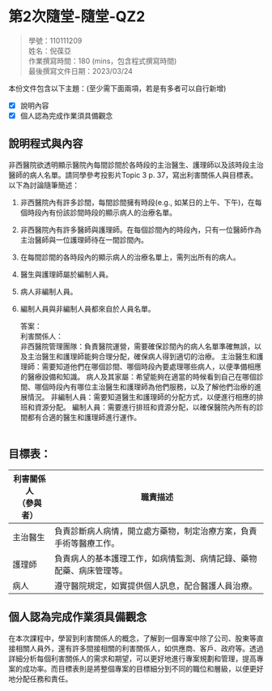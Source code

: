 # 第2次隨堂-隨堂-QZ2
>
>學號：110111209
><br />
>姓名：倪葆亞
><br />
>作業撰寫時間：180 (mins，包含程式撰寫時間)
><br />
>最後撰寫文件日期：2023/03/24
>

本份文件包含以下主題：(至少需下面兩項，若是有多者可以自行新增)
- [x] 說明內容
- [x] 個人認為完成作業須具備觀念

## 說明程式與內容

非西醫院欲透明顯示醫院內每間診間於各時段的主治醫生、護理師以及該時段主治醫師的病人名單。請同學參考投影片Topic 3 p. 37，寫出利害關係人與目標表。以下為討論隨筆簡述：

1. 非西醫院內有許多診間，每間診間擁有時段(e.g., 如某日的上午、下午)，在每個時段內有份該診間時段的顯示病人的治療名單。
2. 非西醫院內有許多醫師與護理師。在每個診間內的時段內，只有一位醫師作為主治醫師與一位護理師待在一間診間內。
3. 在每間診間的各時段內的顯示病人的治療名單上，需列出所有的病人。
4. 醫生與護理師屬於編制人員。
5. 病人非編制人員。
6. 編制人員與非編制人員都來自於人員名單。<br>


    答案：<br>
    利害關係人：<br>
非西醫院管理團隊：負責醫院運營，需要確保診間內的病人名單準確無誤，以及主治醫生和護理師能夠合理分配，確保病人得到適切的治療。
主治醫生和護理師：需要知道他們在哪個診間、哪個時段內要處理哪些病人，以便準備相應的醫療設備和知識。
病人及其家屬：希望能夠在適當的時候看到自己在哪個診間、哪個時段內有哪位主治醫生和護理師為他們服務，以及了解他們治療的進展情況。
非編制人員：需要知道醫生和護理師的分配方式，以便進行相應的排班和資源分配。
編制人員：需要進行排班和資源分配，以確保醫院內所有的診間都有合適的醫生和護理師進行運作。<br><br>
<h2>目標表：</h2>

| 利害關係人<br >（參與者）| 職責描述 |
| -------- | -------- |
| 主治醫生     | 負責診斷病人病情，開立處方藥物，制定治療方案，負責手術等醫療工作。 |
| 護理師   | 負責病人的基本護理工作，如病情監測、病情記錄、藥物配藥、病床管理等。 |
|病人|遵守醫院規定，如實提供個人訊息，配合醫護人員治療。|







## 個人認為完成作業須具備觀念

在本次課程中，學習到利害關係人的概念，了解到一個專案中除了公司、股東等直接相關人員外，還有許多間接相關的利害關係人，如供應商、客戶、政府等。透過詳細分析每個利害關係人的需求和期望，可以更好地進行專案規劃和管理，提高專案的成功率。而目標表則是將整個專案的目標細分到不同的職位和層級，以便更好地分配任務和責任。